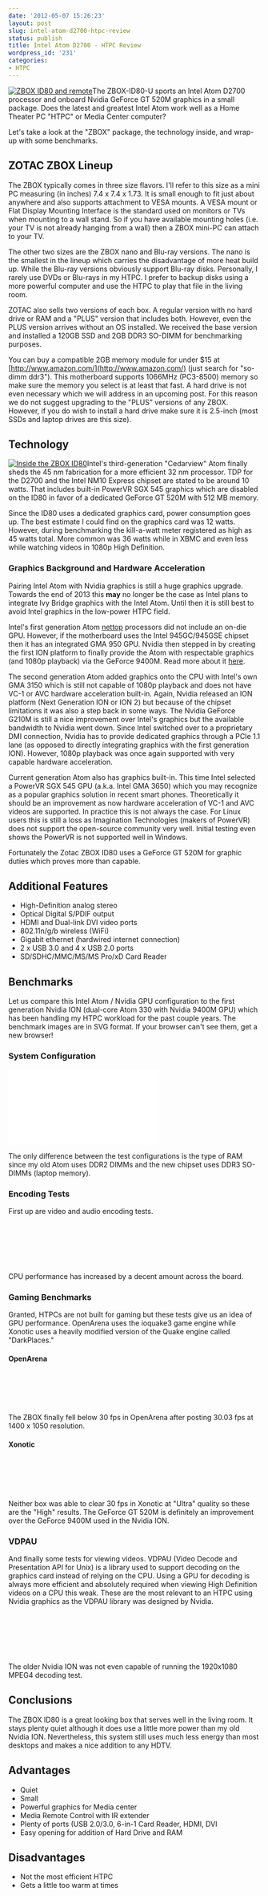 ```yaml
---
date: '2012-05-07 15:26:23'
layout: post
slug: intel-atom-d2700-htpc-review
status: publish
title: Intel Atom D2700 - HTPC Review
wordpress_id: '231'
categories:
- HTPC
---
```


[![ZBOX ID80 and remote](/images/2012/05/ZBox_wRemote_CleanBackground.jpg)](/images/2012/05/ZBox_wRemote_CleanBackground.jpg)The ZBOX-ID80-U sports an Intel Atom D2700 processor and onboard Nvidia GeForce GT 520M graphics in a small package.  Does the latest and greatest Intel Atom work well as a Home Theater PC "HTPC" or Media Center computer?

Let's take a look at the "ZBOX" package, the technology inside, and wrap-up with some benchmarks.

## ZOTAC ZBOX Lineup

The ZBOX typically comes in three size flavors. I'll refer to this size as a mini PC measuring (in inches) 7.4 x 7.4 x 1.73. It is small enough to fit just about anywhere and also supports attachment to VESA mounts. A VESA mount or Flat Display Mounting Interface is the standard used on monitors or TVs when mounting to a wall stand. So if you have available mounting holes (i.e. your TV is not already hanging from a wall) then a ZBOX mini-PC can attach to your TV.

The other two sizes are the ZBOX nano and Blu-ray versions. The nano is the smallest in the lineup which carries the disadvantage of more heat build up. While the Blu-ray versions obviously support Blu-ray disks.  Personally, I rarely use DVDs or Blu-rays in my HTPC.  I prefer to backup disks using a more powerful computer and use the HTPC to play that file in the living room.

ZOTAC also sells two versions of each box.  A regular version with no hard drive or RAM and a "PLUS" version that includes both.  However, even the PLUS version arrives without an OS installed.  We received the base version and installed a 120GB SSD and 2GB DDR3 SO-DIMM for benchmarking purposes.  

You can buy a compatible 2GB memory module for under $15 at [http://www.amazon.com/](http://www.amazon.com/) (just search for "so-dimm ddr3").  This motherboard supports 1066MHz (PC3-8500) memory so make sure the memory you select is at least that fast.  A hard drive is not even necessary which we will address in an upcoming post.  For this reason we do not suggest upgrading to the "PLUS" versions of any ZBOX.  However, if you do wish to install a hard drive make sure it is 2.5-inch (most SSDs and laptop drives are this size).

## Technology

[![Inside the ZBOX ID80](/images/2012/05/ZBOX_ID80_Internal-266x300.jpg)](/images/2012/05/ZBOX_ID80_Internal.jpg)Intel's third-generation "Cedarview" Atom finally sheds the 45 nm fabrication for a more efficient 32 nm processor.  TDP for the D2700 and the Intel NM10 Express chipset are stated to be around 10 watts.  That includes built-in PowerVR SGX 545 graphics which are disabled on the ID80 in favor of a dedicated GeForce GT 520M with 512 MB memory.

Since the ID80 uses a dedicated graphics card, power consumption goes up.  The best estimate I could find on the graphics card was 12 watts.  However, during benchmarking the kill-a-watt meter registered as high as 45 watts total.  More common was 36 watts while in XBMC and even less while watching videos in 1080p High Definition.

### Graphics Background and Hardware Acceleration

Pairing Intel Atom with Nvidia graphics is still a huge graphics upgrade. Towards the end of 2013 this **may** no longer be the case as Intel plans to integrate Ivy Bridge graphics with the Intel Atom. Until then it is still best to avoid Intel graphics in the low-power HTPC field.

Intel's first generation Atom [nettop](http://en.wikipedia.org/wiki/Nettop) processors did not include an on-die GPU. However, if the motherboard uses the Intel 945GC/945GSE chipset then it has an integrated GMA 950 GPU. Nvidia then stepped in by creating the first ION platform to finally provide the Atom with respectable graphics (and 1080p playback) via the GeForce 9400M. Read more about it [here](/2009-htpc-components-and-specs/).

The second generation Atom added graphics onto the CPU with Intel's own GMA 3150 which is still not capable of 1080p playback and does not have VC-1 or AVC hardware acceleration built-in. Again, Nvidia released an ION platform (Next Generation ION or ION 2) but because of the chipset limitations it was also a step back in some ways. The Nvidia GeForce G210M is still a nice improvement over Intel's graphics but the available bandwidth to Nvidia went down. Since Intel switched over to a proprietary DMI connection, Nvidia has to provide dedicated graphics through a PCIe 1.1 lane (as opposed to directly integrating graphics with the first generation ION). However, 1080p playback was once again supported with very capable hardware acceleration.

Current generation Atom also has graphics built-in. This time Intel selected a PowerVR SGX 545 GPU (a.k.a. Intel GMA 3650) which you may recognize as a popular graphics solution in recent smart phones. Theoretically it should be an improvement as now hardware acceleration of VC-1 and AVC videos are supported. In practice this is not always the case. For Linux users this is still a loss as Imagination Technologies (makers of PowerVR) does not support the open-source community very well. Initial testing even shows the PowerVR is not supported well in Windows. 

Fortunately the Zotac ZBOX ID80 uses a GeForce GT 520M for graphic duties which proves more than capable.

## Additional Features

  * High-Definition analog stereo
  * Optical Digital S/PDIF output
  * HDMI and Dual-link DVI video ports
  * 802.11n/g/b wireless (WiFi)
  * Gigabit ethernet (hardwired internet connection)
  * 2 x USB 3.0 and 4 x USB 2.0 ports
  * SD/SDHC/MMC/MS/MS Pro/xD Card Reader

## Benchmarks

Let us compare this Intel Atom / Nvidia GPU configuration to the first generation Nvidia ION (dual-core Atom 330 with Nvidia 9400M GPU) which has been handling my HTPC workload for the past couple years.  The benchmark images are in SVG format.  If your browser can't see them, get a new browser!

### System Configuration

<embed src="/images/2012/05/systems.svg" type="image/svg+xml" /><br />

The only difference between the test configurations is the type of RAM since my old Atom uses DDR2 DIMMs and the new chipset uses DDR3 SO-DIMMs (laptop memory).

### Encoding Tests

First up are video and audio encoding tests.

<object data="/images/2012/05/1.svg" type="image/svg+xml"></object><br />
<object data="/images/2012/05/2.svg" type="image/svg+xml"></object><br />
<object data="/images/2012/05/3.svg" type="image/svg+xml"></object><br />
<object data="/images/2012/05/4.svg" type="image/svg+xml"></object><br />
<object data="/images/2012/05/5.svg" type="image/svg+xml"></object><br />

CPU performance has increased by a decent amount across the board.

### Gaming Benchmarks

Granted, HTPCs are not built for gaming but these tests give us an idea of GPU performance.  OpenArena uses the ioquake3 game engine while Xonotic uses a heavily modified version of the Quake engine called "DarkPlaces."

#### OpenArena

<object data="/images/2012/05/6.svg" type="image/svg+xml"></object><br />
<object data="/images/2012/05/7.svg" type="image/svg+xml"></object><br />
<object data="/images/2012/05/10.svg" type="image/svg+xml"></object><br />
<object data="/images/2012/05/13.svg" type="image/svg+xml"></object><br />

The ZBOX finally fell below 30 fps in OpenArena after posting 30.03 fps at 1400 x 1050 resolution.

#### Xonotic

<object data="/images/2012/05/28.svg" type="image/svg+xml"></object><br />
<object data="/images/2012/05/32.svg" type="image/svg+xml"></object><br />
<object data="/images/2012/05/36.svg" type="image/svg+xml"></object><br />
<object data="/images/2012/05/40.svg" type="image/svg+xml"></object><br />

Neither box was able to clear 30 fps in Xonotic at "Ultra" quality so these are the "High" results.  The GeForce GT 520M is definitely an improvement over the GeForce 9400M used in the Nvidia ION.

### VDPAU

And finally some tests for viewing videos.  VDPAU (Video Decode and Presentation API for Unix) is a library used to support decoding on the graphics card instead of relying on the CPU.  Using a GPU for decoding is always more efficient and absolutely required when viewing High Definition videos on a CPU this weak.  These are the most relevant to an HTPC using Nvidia graphics as the VDPAU library was designed by Nvidia.

<object data="/images/2012/05/vdpau1.svg" type="image/svg+xml"></object><br />
<object data="/images/2012/05/vdpau2.svg" type="image/svg+xml"></object><br />
<object data="/images/2012/05/vdpau3.svg" type="image/svg+xml"></object><br />
<object data="/images/2012/05/vdpau4.svg" type="image/svg+xml"></object><br />
<object data="/images/2012/05/vdpau5.svg" type="image/svg+xml"></object><br />

The older Nvidia ION was not even capable of running the 1920x1080 MPEG4 decoding test.

## Conclusions

The ZBOX ID80 is a great looking box that serves well in the living room.  It stays plenty quiet although it does use a little more power than my old Nvidia ION.  Nevertheless, this system still uses much less energy than most desktops and makes a nice addition to any HDTV.

## Advantages

  * Quiet
  * Small
  * Powerful graphics for Media center
  * Media Remote Control with IR extender
  * Plenty of ports (USB 2.0/3.0, 6-in-1 Card Reader, HDMI, DVI
  * Easy opening for addition of Hard Drive and RAM

## Disadvantages

  * Not the most efficient HTPC
  * Gets a little too warm at times

